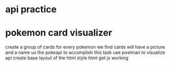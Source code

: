 # api practice

# pokemon card visualizer
create a group of cards for every pokemon we find
cards will have a picture and a name
us the pokeapi to accomplish this task
use postman to visualize api
create base layout of the html
style html
get js working